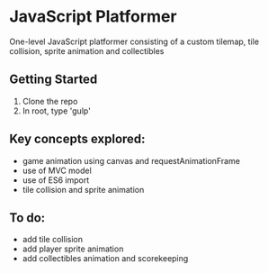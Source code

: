 # JavaScript Platformer #
One-level JavaScript platformer consisting of a custom tilemap, tile collision, sprite animation and collectibles

## Getting Started ##
1. Clone the repo 
3. In root, type 'gulp'

## Key concepts explored: ##
- game animation using canvas and requestAnimationFrame
- use of MVC model 
- use of ES6 import 
- tile collision and sprite animation

## To do: ##
- add tile collision
- add player sprite animation
- add collectibles animation and scorekeeping
